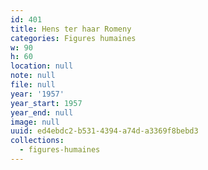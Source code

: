 ```yaml
---
id: 401
title: Hens ter haar Romeny
categories: Figures humaines
w: 90
h: 60
location: null
note: null
file: null
year: '1957'
year_start: 1957
year_end: null
image: null
uuid: ed4ebdc2-b531-4394-a74d-a3369f8bebd3
collections:
  - figures-humaines
---
```


